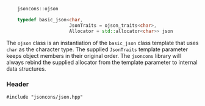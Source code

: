 ```c++
    jsoncons::ojson

    typedef basic_json<char,
                       JsonTraits = ojson_traits<char>,
                       Allocator = std::allocator<char>> json
```
The `ojson` class is an instantiation of the `basic_json` class template that uses `char` as the character type. The supplied `JsonTraits` template parameter keeps object members in their original order. The `jsoncons` library will always rebind the supplied allocator from the template parameter to internal data structures.

### Header

    #include "jsoncons/json.hpp"


